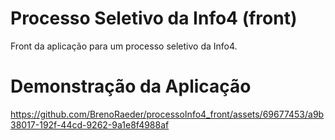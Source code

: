 # Processo Seletivo da Info4 (front)
Front da aplicação para um processo seletivo da Info4.

# Demonstração da Aplicação
https://github.com/BrenoRaeder/processoInfo4_front/assets/69677453/a9b38017-192f-44cd-9262-9a1e8f4988af

